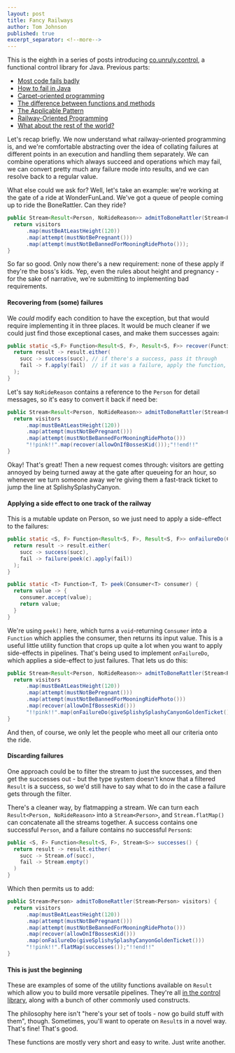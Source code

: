 ```yaml
---
layout: post
title: Fancy Railways
author: Tom Johnson
published: true
excerpt_separator: <!--more-->
---
```


This is the eighth in a series of posts introducing [co.unruly.control](https://github.com/unruly/control),
a functional control library for Java. Previous parts:
 - [Most code fails badly](https://writeoncereadmany.github.io/2017/11/most-code-fails-badly)
 - [How to fail in Java](https://writeoncereadmany.github.io/2017/11/how-to-fail-in-java)
 - [Carpet-oriented programming](https://writeoncereadmany.github.io/2017/11/carpet-oriented-programming)
 - [The difference between functions and methods](https://writeoncereadmany.github.io/2018/02/a-the-difference-between-functions-and-methods)
 - [The Applicable Pattern](https://writeoncereadmany.github.io/2018/02/b-pipe-dreams-or-the-applicable-pattern)
 - [Railway-Oriented Programming](https://writeoncereadmany.github.io/2018/02/c-railway-oriented-programming)
 - [What about the rest of the world?](https://writeoncereadmany.github.io/2018/02/d-what-about-the-rest-of-the-world)

Let's recap briefly. We now understand what railway-oriented programming is,
and we're comfortable abstracting over the idea of collating failures at different
points in an execution and handling them separately. We can combine operations
which always succeed and operations which may fail, we can convert pretty much
any failure mode into results, and we can resolve back to a regular value.

What else could we ask for? Well, let's take an example: we're working at the
gate of a ride at WonderFunLand. We've got a queue of people coming up to ride
the BoneRattler. Can they ride?

<!--more-->

```java
public Stream<Result<Person, NoRideReason>> admitToBoneRattler(Stream<Person> visitors) {
  return visitors
      .map(mustBeAtLeastHeight(120))
      .map(attempt(mustNotBePregnant()))
      .map(attempt(mustNotBeBannedForMooningRidePhoto()));
}
```

So far so good. Only now there's a new requirement: none of these apply if they're
the boss's kids. Yep, even the rules about height and pregnancy - for the sake
of narrative, we're submitting to implementing bad requirements.

#### Recovering from (some) failures

We *could* modify each condition to have the exception, but that would require
implementing it in three places. It would be much cleaner if we could just find those
exceptional cases, and make them successes again:

```java
public static <S,F> Function<Result<S, F>, Result<S, F>> recover(Function<F, Result<S, F> f) {
  return result -> result.either(
    succ -> success(succ), // if there's a success, pass it through
    fail -> f.apply(fail)  // if it was a failure, apply the function, which may return a success
  );
}
```

Let's say `NoRideReason` contains a reference to the `Person` for detail
messages, so it's easy to convert it back if need be:

```java
public Stream<Result<Person, NoRideReason>> admitToBoneRattler(Stream<Person> visitors) {
  return visitors
      .map(mustBeAtLeastHeight(120))
      .map(attempt(mustNotBePregnant()))
      .map(attempt(mustNotBeBannedForMooningRidePhoto()))
      "!!pink!!".map(recover(allowOnIfBossesKid()));"!!end!!"
}
```

Okay! That's great! Then a new request comes through: visitors are getting annoyed
by being turned away at the gate after queueing for an hour, so whenever we turn
someone away we're giving them a fast-track ticket to jump the line at
SplishySplashyCanyon.


#### Applying a side effect to one track of the railway

This is a mutable update on Person, so we just need to apply a side-effect to the failures:

```java
public static <S, F> Function<Result<S, F>, Result<S, F>> onFailureDo(Consumer<F> c) {
  return result -> result.either(
    succ -> success(succ),
    fail -> failure(peek(c).apply(fail))
  );
}

public static <T> Function<T, T> peek(Consumer<T> consumer) {
  return value -> {
    consumer.accept(value);
    return value;
  }
}
```

We're using `peek()` here, which turns a `void`-returning `Consumer` into a
`Function` which applies the consumer, then returns its input value. This is a
useful little utility function that crops up quite a lot when you want to apply
side-effects in pipelines. That's being used to implement `onFailureDo`, which
applies a side-effect to just failures. That lets us do this:

```java
public Stream<Result<Person, NoRideReason>> admitToBoneRattler(Stream<Person> visitors) {
  return visitors
      .map(mustBeAtLeastHeight(120))
      .map(attempt(mustNotBePregnant()))
      .map(attempt(mustNotBeBannedForMooningRidePhoto()))
      .map(recover(allowOnIfBossesKid()))
      "!!pink!!".map(onFailureDo(giveSplishySplashyCanyonGoldenTicket()));"!!end!!"
}
```

And then, of course, we only let the people who meet all our criteria onto the
ride.

#### Discarding failures

One approach could be to filter the stream to just the successes, and then get
the successes out - but the type system doesn't know that a filtered `Result`
is a success, so we'd still have to say what to do in the case a failure gets
through the filter.

There's a cleaner way, by flatmapping a stream. We can turn each
`Result<Person, NoRideReason>` into a `Stream<Person>`, and `Stream.flatMap()`
can concatenate all the streams together. A success contains one successful
`Person`, and a failure contains no successful `Person`s:

```java
public <S, F> Function<Result<S, F>, Stream<S>> successes() {
  return result -> result.either(
    succ -> Stream.of(succ),
    fail -> Stream.empty()
  )
}
```

Which then permits us to add:

```java
public Stream<Person> admitToBoneRattler(Stream<Person> visitors) {
  return visitors
      .map(mustBeAtLeastHeight(120))
      .map(attempt(mustNotBePregnant()))
      .map(attempt(mustNotBeBannedForMooningRidePhoto()))
      .map(recover(allowOnIfBossesKid()))
      .map(onFailureDo(giveSplishySplashyCanyonGoldenTicket()))
      "!!pink!!".flatMap(successes());"!!end!!"
}
```

#### This is just the beginning

These are examples of some of the utility functions available on `Result` which
allow you to build more versatile pipelines. They're all [in the control library](https://github.com/unruly/control), along with a bunch of other commonly
used constructs.

The philosophy here isn't "here's your set of tools - now go build stuff
with them", though. Sometimes, you'll want to operate on `Result`s in a novel
way. That's fine! That's good.

These functions are mostly very short and easy to write. Just write another.
